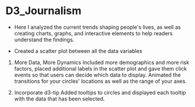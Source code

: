 # D3_Journalism

- Here I analyzed the current trends shaping people's lives, as well as creating charts, graphs, and interactive elements to help readers understand the findings.

- Created a scatter plot between all the data variables 

1. More Data, More Dynamics
Included more demographics and more risk factors, placed additional labels in the scatter plot and gave them click events so that users can decide which data to display. Animated the transitions for your circles' locations as well as the range of your axes.



2. Incorporate d3-tip
Added tooltips to circles and displayed each tooltip with the data that has been selected.
